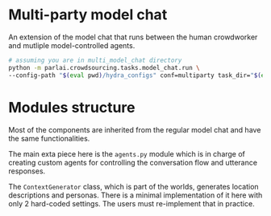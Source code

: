 # Multi-party model chat
An extension of the model chat that runs between the human crowdworker and mutliple model-controlled agents.
```.sh
# assuming you are in multi_model_chat directory
python -m parlai.crowdsourcing.tasks.model_chat.run \
--config-path "$(eval pwd)/hydra_configs" conf=multiparty task_dir="$(eval pwd)"
```

# Modules structure
Most of the components are inherited from the regular model chat and have the same functionalities.

The main exta piece here is the `agents.py` module which is in charge of creating custom agents for controlling the conversation flow and utterance responses.

The `ContextGenerator` class, which is part of the worlds, generates location descriptions and personas. There is a minimal implementation of it here with only 2 hard-coded settings. The users must re-implement that in practice.
